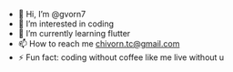 - 👋 Hi, I’m @gvorn7
- 👀 I’m interested in coding
- 🌱 I’m currently learning flutter
- 📫 How to reach me chivorn.tc@gmail.com
- ⚡ Fun fact: coding without coffee like me live without u

<!---
gvorn7/gvorn7 is a ✨ special ✨ repository because its `README.md` (this file) appears on your GitHub profile.
You can click the Preview link to take a look at your changes.
--->
